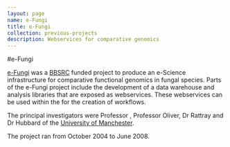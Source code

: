 ```yaml
---
layout: page
name: e-Fungi
title: e-Fungi
collection: previous-projects
description: Webservices for comparative genomics
---
```


#e-Fungi

[e-Fungi](http://img.cs.man.ac.uk/efungi/) was a [BBSRC](http://www.bbsrc.ac.uk/) funded project to produce an e-Science infrastructure for comparative functional genomics in fungal species.
Parts of the e-Fungi project include the development of a data warehouse and analysis libraries that are exposed as webservices.
These webservices can be used within the for the creation of workflows.

The principal investigators were Professor , Professor Oliver, Dr Rattray and Dr Hubbard of the [University of Manchester](http://www.manchester.ac.uk/).

The project ran from October 2004 to June 2008.